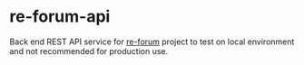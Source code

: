 # re-forum-api
Back end REST API service for [re-forum](https://github.com/kirankumbhar/re-forum) project to test on local environment and not recommended for production use.
